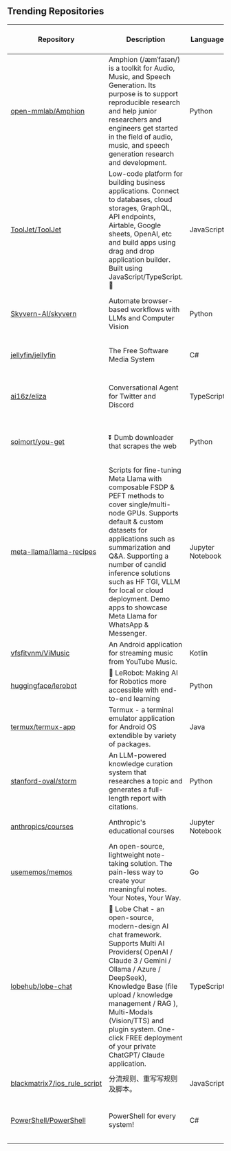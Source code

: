 ## Trending Repositories

| Repository | Description | Language | Stars | Forks | Built By | Current Period Stars |
|------------|-------------|----------|-------|-------|----------|---------------------|
| [open-mmlab/Amphion](https://github.com/open-mmlab/Amphion) | Amphion (/æmˈfaɪən/) is a toolkit for Audio, Music, and Speech Generation. Its purpose is to support reproducible research and help junior researchers and engineers get started in the field of audio, music, and speech generation research and development. | Python | 5514 | 435 | [lmxue](https://github.com/lmxue), [HeCheng0625](https://github.com/HeCheng0625), [yuantuo666](https://github.com/yuantuo666), [RMSnow](https://github.com/RMSnow), [HarryHe11](https://github.com/HarryHe11) | 394 |
| [ToolJet/ToolJet](https://github.com/ToolJet/ToolJet) | Low-code platform for building business applications. Connect to databases, cloud storages, GraphQL, API endpoints, Airtable, Google sheets, OpenAI, etc and build apps using drag and drop application builder. Built using JavaScript/TypeScript. 🚀 | JavaScript | 31627 | 4075 | [Navaneeth-pk](https://github.com/Navaneeth-pk), [arpitnath](https://github.com/arpitnath), [akshaysasidrn](https://github.com/akshaysasidrn), [adishM98](https://github.com/adishM98), [withshubh](https://github.com/withshubh) | 287 |
| [Skyvern-AI/skyvern](https://github.com/Skyvern-AI/skyvern) | Automate browser-based workflows with LLMs and Computer Vision | Python | 8991 | 577 | [ykeremy](https://github.com/ykeremy), [wintonzheng](https://github.com/wintonzheng), [LawyZheng](https://github.com/LawyZheng), [msalihaltun](https://github.com/msalihaltun), [suchintan](https://github.com/suchintan) | 571 |
| [jellyfin/jellyfin](https://github.com/jellyfin/jellyfin) | The Free Software Media System | C# | 34504 | 3141 | [LukePulverenti](https://github.com/LukePulverenti), [Bond-009](https://github.com/Bond-009), [crobibero](https://github.com/crobibero), [cvium](https://github.com/cvium), [joshuaboniface](https://github.com/joshuaboniface) | 42 |
| [ai16z/eliza](https://github.com/ai16z/eliza) | Conversational Agent for Twitter and Discord | TypeScript | 265 | 60 | [lalalune](https://github.com/lalalune), [vladkashka56](https://github.com/vladkashka56), [MarcoMandar](https://github.com/MarcoMandar), [Nibirian9](https://github.com/Nibirian9), [dreaminglucid](https://github.com/dreaminglucid) | 56 |
| [soimort/you-get](https://github.com/soimort/you-get) | ⏬ Dumb downloader that scrapes the web | Python | 52018 | 9505 | [soimort](https://github.com/soimort), [rosynirvana](https://github.com/rosynirvana), [cnbeining](https://github.com/cnbeining), [jackyzy823](https://github.com/jackyzy823), [lilydjwg](https://github.com/lilydjwg) | 873 |
| [meta-llama/llama-recipes](https://github.com/meta-llama/llama-recipes) | Scripts for fine-tuning Meta Llama with composable FSDP & PEFT methods to cover single/multi-node GPUs. Supports default & custom datasets for applications such as summarization and Q&A. Supporting a number of candid inference solutions such as HF TGI, VLLM for local or cloud deployment. Demo apps to showcase Meta Llama for WhatsApp & Messenger. | Jupyter Notebook | 13800 | 2059 | [HamidShojanazeri](https://github.com/HamidShojanazeri), [mreso](https://github.com/mreso), [jeffxtang](https://github.com/jeffxtang), [wukaixingxp](https://github.com/wukaixingxp), [Kyriection](https://github.com/Kyriection) | 952 |
| [vfsfitvnm/ViMusic](https://github.com/vfsfitvnm/ViMusic) | An Android application for streaming music from YouTube Music. | Kotlin | 9054 | 862 | [vfsfitvnm](https://github.com/vfsfitvnm), [Bnyro](https://github.com/Bnyro), [offa](https://github.com/offa), [sriio](https://github.com/sriio), [Surendrajat](https://github.com/Surendrajat) | 109 |
| [huggingface/lerobot](https://github.com/huggingface/lerobot) | 🤗 LeRobot: Making AI for Robotics more accessible with end-to-end learning | Python | 7091 | 655 | [Cadene](https://github.com/Cadene), [alexander-soare](https://github.com/alexander-soare), [aliberts](https://github.com/aliberts), [mishig25](https://github.com/mishig25), [thomwolf](https://github.com/thomwolf) | 36 |
| [termux/termux-app](https://github.com/termux/termux-app) | Termux - a terminal emulator application for Android OS extendible by variety of packages. | Java | 35937 | 3771 | [agnostic-apollo](https://github.com/agnostic-apollo), [fornwall](https://github.com/fornwall), [Grimler91](https://github.com/Grimler91), [maoabc](https://github.com/maoabc), [trygveaa](https://github.com/trygveaa) | 39 |
| [stanford-oval/storm](https://github.com/stanford-oval/storm) | An LLM-powered knowledge curation system that researches a topic and generates a full-length report with citations. | Python | 12541 | 1153 | [shaoyijia](https://github.com/shaoyijia), [Yucheng-Jiang](https://github.com/Yucheng-Jiang), [zenith110](https://github.com/zenith110), [AMMAS1](https://github.com/AMMAS1), [evidencebp](https://github.com/evidencebp) | 91 |
| [anthropics/courses](https://github.com/anthropics/courses) | Anthropic's educational courses | Jupyter Notebook | 6503 | 508 | [Colt](https://github.com/Colt), [alexalbertt](https://github.com/alexalbertt), [rainlee](https://github.com/rainlee), [elie](https://github.com/elie), [maggie-vo](https://github.com/maggie-vo) | 231 |
| [usememos/memos](https://github.com/usememos/memos) | An open-source, lightweight note-taking solution. The pain-less way to create your meaningful notes. Your Notes, Your Way. | Go | 31412 | 2358 | [boojack](https://github.com/boojack), [athurg](https://github.com/athurg), [Zeng1998](https://github.com/Zeng1998), [hyoban](https://github.com/hyoban) | 78 |
| [lobehub/lobe-chat](https://github.com/lobehub/lobe-chat) | 🤯 Lobe Chat - an open-source, modern-design AI chat framework. Supports Multi AI Providers( OpenAI / Claude 3 / Gemini / Ollama / Azure / DeepSeek), Knowledge Base (file upload / knowledge management / RAG ), Multi-Modals (Vision/TTS) and plugin system. One-click FREE deployment of your private ChatGPT/ Claude application. | TypeScript | 43707 | 9810 | [arvinxx](https://github.com/arvinxx), [semantic-release-bot](https://github.com/semantic-release-bot), [canisminor1990](https://github.com/canisminor1990), [lobehubbot](https://github.com/lobehubbot) | 250 |
| [blackmatrix7/ios_rule_script](https://github.com/blackmatrix7/ios_rule_script) | 分流规则、重写写规则及脚本。 | JavaScript | 18049 | 2933 | [blackmatrix7](https://github.com/blackmatrix7), [Flora-air](https://github.com/Flora-air), [eavan5](https://github.com/eavan5), [mrhaoji](https://github.com/mrhaoji) | 18 |
| [PowerShell/PowerShell](https://github.com/PowerShell/PowerShell) | PowerShell for every system! | C# | 45385 | 7287 | [andyleejordan](https://github.com/andyleejordan), [daxian-dbw](https://github.com/daxian-dbw), [TravisEz13](https://github.com/TravisEz13), [adityapatwardhan](https://github.com/adityapatwardhan), [SteveL-MSFT](https://github.com/SteveL-MSFT) | 106 |
